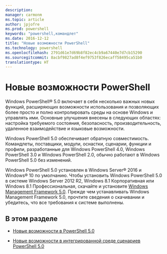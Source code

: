 ```yaml
---
description: 
manager: carmonm
ms.topic: article
author: jpjofre
ms.prod: powershell
keywords: "powershell,командлет"
ms.date: 2016-12-12
title: "Новые возможности PowerShell"
ms.technology: powershell
ms.openlocfilehash: 2791d61e7d69b8f82ec4cb9a67440e7d7cb15290
ms.sourcegitcommit: 8acbf9827ad8f4ef9753f826ecaff58495ca51b0
translationtype: HT
---
```

# <a name="what39s-new-with-powershell"></a>Новые возможности PowerShell
Windows PowerShell® 5.0 включает в себя несколько важных новых функций, расширяющих возможности использования и позволяющих более просто и полно контролировать среды на основе Windows и управлять ими.  Основные улучшения внесены в следующих областях: настройка требуемого состояния, безопасность, производительность, удаленное взаимодействие и языковые возможности.

Windows PowerShell 5.0 обеспечивает обратную совместимость. Командлеты, поставщики, модули, оснастки, сценарии, функции и профили, разработанные для Windows PowerShell 4.0, Windows PowerShell 3.0 и Windows PowerShell 2.0, обычно работают в Windows PowerShell 5.0 без изменений.

Windows PowerShell 5.0 установлен в Windows Server® 2016 и Windows® 10 по умолчанию. Чтобы установить Windows PowerShell 5.0 в системе Windows Server 2012 R2, Windows 8.1 Корпоративная или Windows 8.1 Профессиональная, скачайте и установите [Windows Management Framework 5.0](https://go.microsoft.com/fwlink/?linkid=830436). Прежде чем устанавливать Windows Management Framework 5.0, прочтите сведения о скачивании и убедитесь, что все требования к системе выполнены.

## <a name="in-this-topic"></a>В этом разделе

-   [Новые возможности в PowerShell 5.0](What-s-New-in-Windows-PowerShell-50.md)

-   [Новые возможности в интегрированной среде сценариев PowerShell 5.0](What-s-New-in-the-PowerShell-50-ISE.md)

<!--
-   New features in Windows PowerShell 4.0

-   New features in Windows PowerShell 3.0
-->

